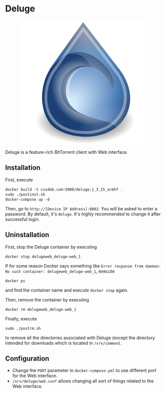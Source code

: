 # Deluge

<p align="center">
    <img src="logo.png" width="400">
</p>

Deluge is a feature-rich BitTorrent client with Web interface.

## Installation

First, execute

```
docker build -t cusdeb.com:5000/deluge:1_3_15_armhf .
sudo ./postinst.sh
docker-compose up -d
```

Then, go to `http://[Device IP Address]:8002`. You will be asked to enter a password. By default, it's `deluge`. It's highly recommended to change it after successful login.

## Uninstallation

First, stop the Deluge container by executing
```
docker stop delugeweb_deluge-web_1
```

If for some reason Docker says something like `Error response from daemon: No such container: delugeweb_deluge-web_1`, execute

```
docker ps
```

and find the container name and execute `docker stop` again.

Then, remove the container by executing

```
docker rm delugeweb_deluge-web_1
```

Finally, execute

```
sudo ./postrm.sh
```

to remove all the directories associated with Deluge (except the directory intended for downloads which is located in `/srv/common`).

## Configuration

* Change the `PORT` parameter in `docker-compose.yml` to use different port for the Web interface.
* `/srv/deluge/web.conf` allows changing all sort of things related to the Web interface.
